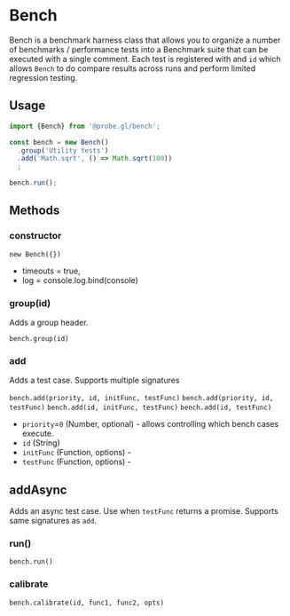# Bench

Bench is a benchmark harness class that allows you to organize a number of benchmarks / performance tests into a Benchmark suite that can be executed with a single comment. Each test is registered with and `id` which allows `Bench` to do compare results across runs and perform limited regression testing.


## Usage

```js
import {Bench} from '@probe.gl/bench';

const bench = new Bench()
  .group('Utility tests')
  .add('Math.sqrt', () => Math.sqrt(100))
  ;

bench.run();
```

## Methods

### constructor

`new Bench({})`
* timeouts = true,
* log = console.log.bind(console)

### group(id)

Adds a group header.

`bench.group(id)`

### add

Adds a test case. Supports multiple signatures

`bench.add(priority, id, initFunc, testFunc)`
`bench.add(priority, id, testFunc)`
`bench.add(id, initFunc, testFunc)`
`bench.add(id, testFunc)`

* `priority`=`0` (Number, optional) - allows controlling which bench cases execute.
* `id` (String)
* `initFunc` (Function, options) -
* `testFunc` (Function, options) -

## addAsync

Adds an async test case. Use when `testFunc` returns a promise. Supports same signatures as `add`.

### run()

`bench.run()`

### calibrate

`bench.calibrate(id, func1, func2, opts)`
